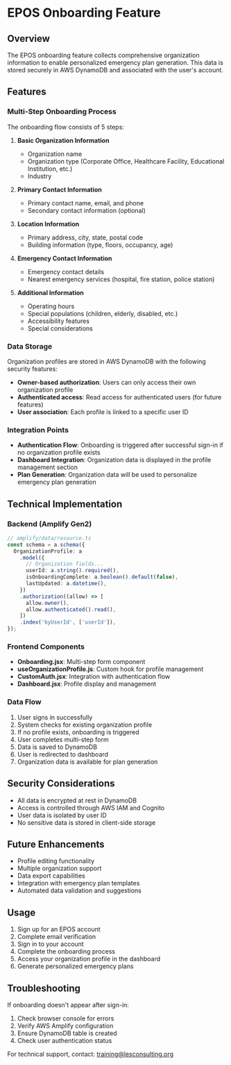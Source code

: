 # EPOS Onboarding Feature

## Overview

The EPOS onboarding feature collects comprehensive organization information to enable personalized emergency plan generation. This data is stored securely in AWS DynamoDB and associated with the user's account.

## Features

### Multi-Step Onboarding Process

The onboarding flow consists of 5 steps:

1. **Basic Organization Information**
   - Organization name
   - Organization type (Corporate Office, Healthcare Facility, Educational Institution, etc.)
   - Industry

2. **Primary Contact Information**
   - Primary contact name, email, and phone
   - Secondary contact information (optional)

3. **Location Information**
   - Primary address, city, state, postal code
   - Building information (type, floors, occupancy, age)

4. **Emergency Contact Information**
   - Emergency contact details
   - Nearest emergency services (hospital, fire station, police station)

5. **Additional Information**
   - Operating hours
   - Special populations (children, elderly, disabled, etc.)
   - Accessibility features
   - Special considerations

### Data Storage

Organization profiles are stored in AWS DynamoDB with the following security features:

- **Owner-based authorization**: Users can only access their own organization profile
- **Authenticated access**: Read access for authenticated users (for future features)
- **User association**: Each profile is linked to a specific user ID

### Integration Points

- **Authentication Flow**: Onboarding is triggered after successful sign-in if no organization profile exists
- **Dashboard Integration**: Organization data is displayed in the profile management section
- **Plan Generation**: Organization data will be used to personalize emergency plan generation

## Technical Implementation

### Backend (Amplify Gen2)

```typescript
// amplify/data/resource.ts
const schema = a.schema({
  OrganizationProfile: a
    .model({
      // Organization fields...
      userId: a.string().required(),
      isOnboardingComplete: a.boolean().default(false),
      lastUpdated: a.datetime(),
    })
    .authorization((allow) => [
      allow.owner(),
      allow.authenticated().read(),
    ])
    .index('byUserId', ['userId']),
});
```

### Frontend Components

- **Onboarding.jsx**: Multi-step form component
- **useOrganizationProfile.js**: Custom hook for profile management
- **CustomAuth.jsx**: Integration with authentication flow
- **Dashboard.jsx**: Profile display and management

### Data Flow

1. User signs in successfully
2. System checks for existing organization profile
3. If no profile exists, onboarding is triggered
4. User completes multi-step form
5. Data is saved to DynamoDB
6. User is redirected to dashboard
7. Organization data is available for plan generation

## Security Considerations

- All data is encrypted at rest in DynamoDB
- Access is controlled through AWS IAM and Cognito
- User data is isolated by user ID
- No sensitive data is stored in client-side storage

## Future Enhancements

- Profile editing functionality
- Multiple organization support
- Data export capabilities
- Integration with emergency plan templates
- Automated data validation and suggestions

## Usage

1. Sign up for an EPOS account
2. Complete email verification
3. Sign in to your account
4. Complete the onboarding process
5. Access your organization profile in the dashboard
6. Generate personalized emergency plans

## Troubleshooting

If onboarding doesn't appear after sign-in:
1. Check browser console for errors
2. Verify AWS Amplify configuration
3. Ensure DynamoDB table is created
4. Check user authentication status

For technical support, contact: training@lesconsulting.org 